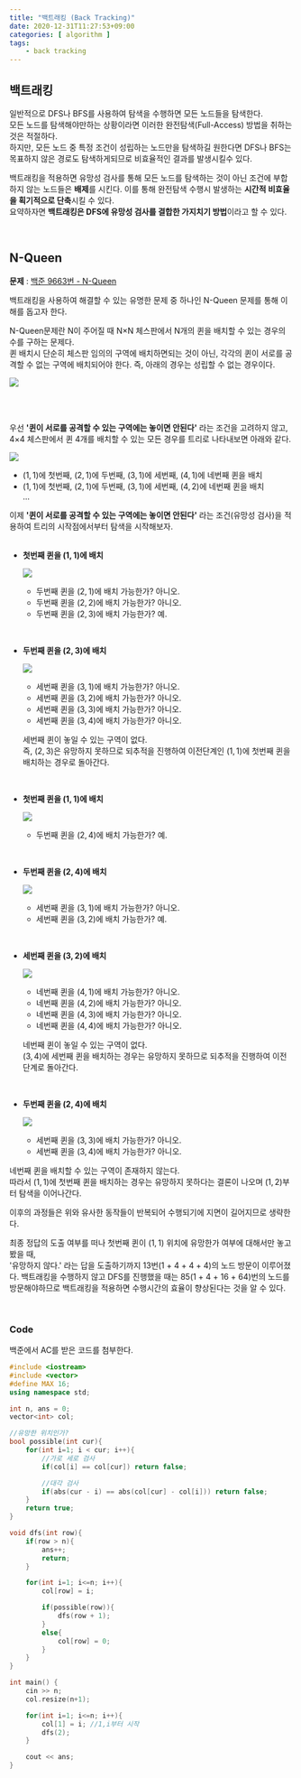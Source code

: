 ```yaml
---
title: "백트래킹 (Back Tracking)"
date: 2020-12-31T11:27:53+09:00
categories: [ algorithm ]
tags:
    - back tracking
---
```


## 백트래킹

일반적으로 DFS나 BFS를 사용하여 탐색을 수행하면 모든 노드들을 탐색한다.     
모든 노드를 탐색해야만하는 상황이라면 이러한 완전탐색(Full-Access) 방법을 취하는 것은 적절하다.      
하지만, 모든 노드 중 특정 조건이 성립하는 노드만을 탐색하길 원한다면 DFS나 BFS는 목표하지 않은 경로도 탐색하게되므로 비효율적인 결과를 발생시킬수 있다.     

백트래킹을 적용하면 유망성 검사를 통해 모든 노드를 탐색하는 것이 아닌 조건에 부합하지 않는 노드들은 **배제**를 시킨다.
이를 통해 완전탐색 수행시 발생하는 **시간적 비효율을 획기적으로 단축**시킬 수 있다.     
요약하자면 **백트래킹은 DFS에 유망성 검사를 결합한 가지치기 방법**이라고 할 수 있다.

<br/>

## N-Queen

**문제** : [백준 9663번 - N-Queen](https://www.acmicpc.net/problem/9663)    

백트래킹을 사용하여 해결할 수 있는 유명한 문제 중 하나인 N-Queen 문제를 통해 이해를 돕고자 한다.

N-Queen문제란 N이 주어질 때 N×N 체스판에서 N개의 퀸을 배치할 수 있는 경우의 수를 구하는 문제다.     
퀸 배치시 단순히 체스판 임의의 구역에 배치하면되는 것이 아닌, 각각의 퀸이 서로를 공격할 수 없는 구역에 배치되어야 한다. 즉, 아래의 경우는 성립할 수 없는 경우이다.

![](/img/2020-12-31-back_tracking/n-queen-1.png)

<br/>
<br/>

우선 **'퀸이 서로를 공격할 수 있는 구역에는 놓이면 안된다'** 라는 조건을 고려하지 않고, 4×4 체스판에서 퀸 4개를 배치할 수 있는 모든 경우를 트리로 나타내보면 아래와 같다.

![](/img/2020-12-31-back_tracking/n-queen-2.png)

- $(1,1)$에 첫번째, $(2,1)$에 두번째, $(3,1)$에 세번째, $(4,1)$에 네번째 퀸을 배치        
- $(1,1)$에 첫번째, $(2,1)$에 두번째, $(3,1)$에 세번째, $(4,2)$에 네번째 퀸을 배치        
...

이제 **'퀸이 서로를 공격할 수 있는 구역에는 놓이면 안된다'** 라는 조건(유망성 검사)을 적용하여 트리의 시작점에서부터 탐색을 시작해보자.     
<br/>

- **첫번째 퀸을 $(1,1)$에 배치**

    ![](/img/2020-12-31-back_tracking/n-queen-3.png)

    - 두번째 퀸을 $(2,1)$에 배치 가능한가? 아니오.
    - 두번째 퀸을 $(2,2)$에 배치 가능한가? 아니오.
    - 두번째 퀸을 $(2,3)$에 배치 가능한가? 예.

<br/>

- **두번째 퀸을 $(2,3)$에 배치**

    ![](/img/2020-12-31-back_tracking/n-queen-4.png)

    - 세번째 퀸을 $(3,1)$에 배치 가능한가? 아니오.
    - 세번째 퀸을 $(3,2)$에 배치 가능한가? 아니오.
    - 세번째 퀸을 $(3,3)$에 배치 가능한가? 아니오.
    - 세번째 퀸을 $(3,4)$에 배치 가능한가? 아니오.

    세번째 퀸이 놓일 수 있는 구역이 없다.       
    즉, $(2,3)$은 유망하지 못하므로 되추적을 진행하여 이전단계인 $(1,1)$에 첫번째 퀸을 배치하는 경우로 돌아간다.

<br/>

- **첫번째 퀸을 $(1,1)$에 배치**

    ![](/img/2020-12-31-back_tracking/n-queen-5.png)

    - 두번째 퀸을 $(2,4)$에 배치 가능한가? 예.

<br/>

- **두번째 퀸을 $(2,4)$에 배치**

    ![](/img/2020-12-31-back_tracking/n-queen-6.png)

    - 세번째 퀸을 $(3,1)$에 배치 가능한가? 아니오.
    - 세번째 퀸을 $(3,2)$에 배치 가능한가? 예.

<br/>

- **세번째 퀸을 $(3,2)$에 배치**

    ![](/img/2020-12-31-back_tracking/n-queen-7.png)

    - 네번째 퀸을 $(4,1)$에 배치 가능한가? 아니오.
    - 네번째 퀸을 $(4,2)$에 배치 가능한가? 아니오.
    - 네번째 퀸을 $(4,3)$에 배치 가능한가? 아니오.
    - 네번째 퀸을 $(4,4)$에 배치 가능한가? 아니오.

    네번째 퀸이 놓일 수 있는 구역이 없다.       
    $(3,4)$에 세번째 퀸을 배치하는 경우는 유망하지 못하므로 되추적을 진행하여 이전 단계로 돌아간다.       

<br/>

- **두번째 퀸을 $(2,4)$에 배치**

    ![](/img/2020-12-31-back_tracking/n-queen-8.png)

    - 세번째 퀸을 $(3,3)$에 배치 가능한가? 아니오.
    - 세번째 퀸을 $(3,4)$에 배치 가능한가? 아니오.

네번째 퀸을 배치할 수 있는 구역이 존재하지 않는다.      
따라서 $(1,1)$에 첫번째 퀸을 배치하는 경우는 유망하지 못하다는 결론이 나오며 $(1,2)$부터 탐색을 이어나간다.

이후의 과정들은 위와 유사한 동작들이 반복되어 수행되기에 지면이 길어지므로 생략한다. 

최종 정답의 도출 여부를 떠나 첫번째 퀸이 $(1,1)$ 위치에 유망한가 여부에 대해서만 놓고 봤을 때,       
'유망하지 않다.' 라는 답을 도출하기까지 13번(1 + 4 + 4 + 4)의 노드 방문이 이루어졌다. 백트래킹을 수행하지 않고 DFS를 진행했을 때는 85(1 + 4 + 16 + 64)번의 노드를 방문해야하므로 백트래킹을 적용하면 수행시간의 효율이 향상된다는 것을 알 수 있다.

<br/>

### Code

백준에서 AC를 받은 코드를 첨부한다.

```cpp
#include <iostream>
#include <vector>
#define MAX 16;
using namespace std;

int n, ans = 0;
vector<int> col;

//유망한 위치인가?
bool possible(int cur){
    for(int i=1; i < cur; i++){
        //가로 세로 검사
        if(col[i] == col[cur]) return false;

        //대각 검사
        if(abs(cur - i) == abs(col[cur] - col[i])) return false;
    }
    return true;
}

void dfs(int row){
    if(row > n){
        ans++;
        return;
    }

    for(int i=1; i<=n; i++){
        col[row] = i;

        if(possible(row)){
            dfs(row + 1);
        }
        else{
            col[row] = 0;
        }
    }
}

int main() {
    cin >> n;
    col.resize(n+1);

    for(int i=1; i<=n; i++){
        col[1] = i; //1,i부터 시작
        dfs(2);
    }

    cout << ans;
}
```

